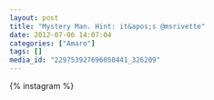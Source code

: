 ```yaml
---
layout: post
title: "Mystery Man. Hint: it&apos;s @msrivette"
date: 2012-07-06 14:07:04
categories: ["Amaro"]
tags: []
media_id: "229753927696050441_326209"
---
```


{% instagram %}
